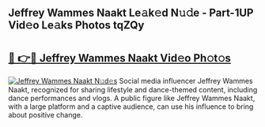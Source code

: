 ## Jeffrey Wammes Naakt Le𝚊k𝚎d N𝚞𝚍e - Part-1UP Vid𝚎o Le𝚊ks Photos tqZQy

# <h2><a href="http://fb2cxq5.evod.top/?m=Jeffrey+Wammes+Naakt">🔗 👉🔴 Jeffrey Wammes Naakt Vid𝚎o Ph𝚘t𝚘s</a></h2>

[![Jeffrey Wammes Naakt N𝚞d𝚎s](https://i.imgur.com/8V9OHl7.gif)](http://fb2cxq5.evod.top/?m=Jeffrey+Wammes+Naakt)
Social media influencer Jeffrey Wammes Naakt, recognized for sharing lifestyle and dance-themed content, including dance performances and vlogs. A public figure like Jeffrey Wammes Naakt, with a large platform and a captive audience, can use his influence to bring about positive change. 
